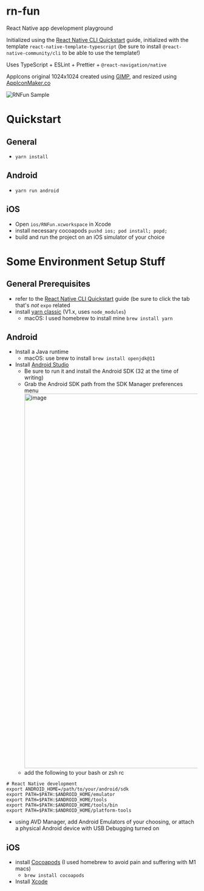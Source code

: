 # rn-fun
React Native app development playground

Initialized using the [React Native CLI Quickstart](https://reactnative.dev/docs/environment-setup) guide, initialized with the template `react-native-template-typescript` (be sure to install `@react-native-community/cli` to be able to use the template!)

Uses TypeScript + ESLint + Prettier + `@react-navigation/native`

AppIcons original 1024x1024 created using [GIMP](https://www.gimp.org/), and resized using [AppIconMaker.co](https://appiconmaker.co/)

![RNFun Sample](https://user-images.githubusercontent.com/5974771/162132600-de1add9b-6464-47bb-9a4b-786fbf6e312b.png)


# Quickstart

## General
- `yarn install`

## Android
- `yarn run android`

## iOS
- Open `ios/RNFun.xcworkspace` in Xcode
- install necessary cocoapods `pushd ios; pod install; popd;`
- build and run the project on an iOS simulator of your choice


# Some Environment Setup Stuff

## General Prerequisites
- refer to the [React Native CLI Quickstart](https://reactnative.dev/docs/environment-setup) guide (be sure to click the tab that's _not_ `expo` related
- install [yarn classic](https://classic.yarnpkg.com/lang/en/docs/install/) (V1.x, uses `node_modules`)
  - macOS: I used homebrew to install mine `brew install yarn`

## Android
- Install a Java runtime
  - macOS: use brew to install `brew install openjdk@11`
- Install [Android Studio](https://developer.android.com/studio)
  - Be sure to run it and install the Android SDK (32 at the time of writing)
  - Grab the Android SDK path from the SDK Manager preferences menu <img width="984" alt="image" src="https://user-images.githubusercontent.com/5974771/162283452-901b881e-00f4-46d8-96af-e282736cef15.png">
  - add the following to your bash or zsh rc
```
# React Native development
export ANDROID_HOME=/path/to/your/android/sdk
export PATH=$PATH:$ANDROID_HOME/emulator
export PATH=$PATH:$ANDROID_HOME/tools
export PATH=$PATH:$ANDROID_HOME/tools/bin
export PATH=$PATH:$ANDROID_HOME/platform-tools
```
  - using AVD Manager, add Android Emulators of your choosing, or attach a physical Android device with USB Debugging turned on

## iOS
- install [Cocoapods](https://cocoapods.org/) (I used homebrew to avoid pain and suffering with M1 macs)
  - `brew install cocoapods`
- Install [Xcode](https://apps.apple.com/us/app/xcode/id497799835)
